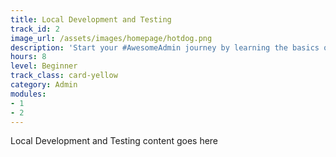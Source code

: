 ```yaml
---
title: Local Development and Testing
track_id: 2
image_url: /assets/images/homepage/hotdog.png
description: 'Start your #AwesomeAdmin journey by learning the basics of customizing Salesforce.'
hours: 8
level: Beginner
track_class: card-yellow
category: Admin
modules:
- 1
- 2
---
```

Local Development and Testing content goes here

